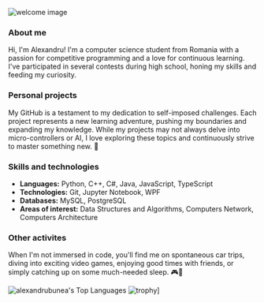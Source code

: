 ![welcome image](https://i.imgur.com/ysNCnid.png)
### About me
Hi, I'm Alexandru! I'm a computer science student from Romania with a passion for competitive programming and a love for continuous learning. I've participated in several contests during high school, honing my skills and feeding my curiosity.
### Personal projects
My GitHub is a testament to my dedication to self-imposed challenges. Each project represents a new learning adventure, pushing my boundaries and expanding my knowledge. While my projects may not always delve into micro-controllers or AI, I love exploring these topics and continuously strive to master something new. 🚀
### Skills and technologies
- **Languages:** Python, C++, C#, Java, JavaScript, TypeScript
- **Technologies:** Git, Jupyter Notebook, WPF
- **Databases:** MySQL, PostgreSQL
- **Areas of interest:** Data Structures and Algorithms, Computers Network, Computers Architecture
### Other activites
When I'm not immersed in code, you'll find me on spontaneous car trips, diving into exciting video games, enjoying good times with friends, or simply catching up on some much-needed sleep. 🎮🛌

![alexandrubunea's Top Languages](https://github-readme-stats.vercel.app/api/top-langs/?username=alexandrubunea&theme=dracula&show_icons=true&hide_border=true&layout=compact)
![trophy](https://github-profile-trophy.vercel.app/?username=alexandrubunea&theme=radical&rank=-C,-?&&margin-w=15&no-frame=true)]
